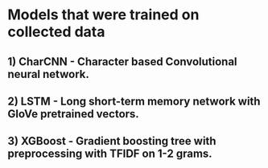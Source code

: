 # Models that were trained on collected data
## 1) CharCNN - Character based Convolutional neural network.
## 2) LSTM - Long short-term memory network with GloVe pretrained vectors.
## 3) XGBoost - Gradient boosting tree with preprocessing with TFIDF on 1-2 grams.
